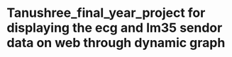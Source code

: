 # Tanushree_final_year_project for displaying the ecg and lm35 sendor data on web through dynamic graph  
